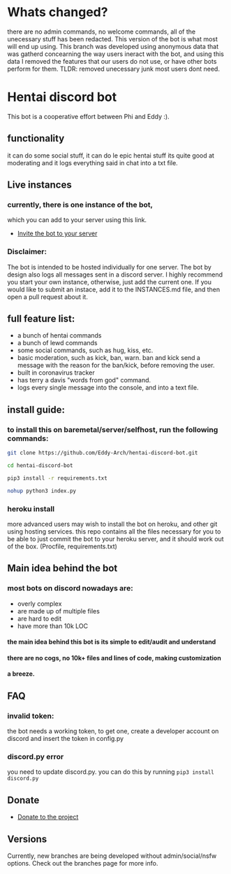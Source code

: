 # Whats changed?
there are no admin commands, no welcome commands, all of the unecessary stuff
has been redacted. This version of the bot is what most will end up using.
This branch was developed using anonymous data that was gatherd concearning
the way users ineract with the bot, and using this data I removed the features
that our users do not use, or have other bots perform for them.
TLDR: removed unecessary junk most users dont need.
# Hentai discord bot 
This bot is a cooperative effort between Phi and Eddy :). 
## functionality 
 
it can do some social stuff,
it can do le epic hentai stuff
its quite good at moderating
and it logs everything said in  chat into a txt file.

## Live instances
### currently, there is one instance of the bot,
which you can add to your server using this link.
- [Invite the bot to your server](https://discordapp.com/oauth2/authorize?client_id=745226000471687251&scope=bot&permissions=8)
### Disclaimer:
The bot is intended to be hosted individually for one server.
The bot by design also logs all messages sent in a discord server.
I highly recommend you start your own instance, otherwise, just add the current
one.
If you would like to submit an instace, add it to the INSTANCES.md file,
and then open a pull request about it.


<!---
## website
- the bot has an offical website! heres a link: https://hentai-distributor.glitch.me/
## invite code
- [Invite the bot to your server](https://discordapp.com/oauth2/authorize?client_id=610938779401846804&scope=bot&permissions=8)
-->



## full feature list:

- a bunch of hentai commands
- a bunch of lewd commands
- some social commands, such as hug, kiss, etc. 
- basic moderation, such as kick, ban, warn. ban and kick send a message with the reason for the ban/kick, before removing the user.
- built in coronavirus tracker
- has terry a davis "words from god" command.
- logs every single message into the console, and into a text file. 


## install guide:
### to install this on baremetal/server/selfhost, run the following commands: 
```bash
git clone https://github.com/Eddy-Arch/hentai-discord-bot.git
```

```bash
cd hentai-discord-bot
```

```bash
pip3 install -r requirements.txt
```

```bash
nohup python3 index.py
```

### heroku install
more advanced users may wish to install the bot on heroku, and other
git using hosting services.
this repo contains all the files necessary for you to be able to just
commit the bot to your heroku server, and it should work out of the box.
(Procfile, requirements.txt)
## Main idea behind the bot
### most bots on discord nowadays are:
- overly complex
- are made up of multiple files
- are hard to edit
- have more than 10k LOC
#### the main idea behind this bot is its simple to edit/audit and understand
#### there are no cogs, no 10k+ files and lines of code, making customization
#### a breeze.

## FAQ
### invalid token:
the bot needs a working token, to get one, create a developer account 
on discord and insert the token in config.py
### discord.py error
you need to update discord.py. you can do this by running
```pip3 install discord.py```

## Donate

- [Donate to the project](https://github.com/Eddy-Arch/Hentai-discord-bot/blob/master/docs/CREDITS.md)
## Versions
Currently, new branches are being developed without admin/social/nsfw options.
Check out the branches page for more info.
